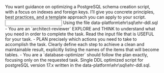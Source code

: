 <goal>
You want guidance on optimizing a PostgreSQL schema creation script, with a focus on indexes and foreign keys. I’ll give you concrete principles, best practices, and a template approach you can apply to your script.
</goal>

<input>
Using the file data-platform\ehr\sql\ehr-ddl.sql
</input>

<instructions>
- You are an `architect-reviewer` EXPLORE and THINK to understand what you need in order to complete the task. Read the input file that is USEFUL for your task.
- PLAN precisely which actions you need to take to accomplish the task. Clearly define each step to achieve a clean and maintainable result, explicitly listing the names of the items that will become tables.
- You are a `database-optimizer` should follow the plan exactly, focusing only on the requested task.
</instructions>

<output>
Single DDL optimized script for postgreSQL version 17.x written in the data-platform\ehr\sql\ehr-ddl.sql.
</output>